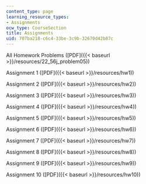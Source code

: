 ```yaml
---
content_type: page
learning_resource_types:
- Assignments
ocw_type: CourseSection
title: Assignments
uid: 707ba218-c6c4-33be-3c9b-32670d42b87c
---
```


All Homework Problems ([PDF]({{< baseurl >}}/resources/22_56j_problem05))

Assignment 1 ([PDF]({{< baseurl >}}/resources/hw1))

Assignment 2 ([PDF]({{< baseurl >}}/resources/hw2))

Assignment 3 ([PDF]({{< baseurl >}}/resources/hw3))

Assignment 4 ([PDF]({{< baseurl >}}/resources/hw4))

Assignment 5 ([PDF]({{< baseurl >}}/resources/hw5))

Assignment 6 ([PDF]({{< baseurl >}}/resources/hw6))

Assignment 7 ([PDF]({{< baseurl >}}/resources/hw7))

Assignment 8 ([PDF]({{< baseurl >}}/resources/hw8))

Assignment 9 ([PDF]({{< baseurl >}}/resources/hw9))

Assignment 10 ([PDF]({{< baseurl >}}/resources/hw10))